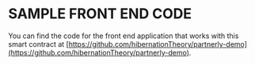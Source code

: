 # SAMPLE FRONT END CODE

You can find the code for the front end application that works with this smart contract at [https://github.com/hibernationTheory/partnerly-demo](https://github.com/hibernationTheory/partnerly-demo).
